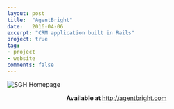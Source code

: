 ```yaml
---
layout: post
title:  "AgentBright"
date:   2016-04-06
excerpt: "CRM application built in Rails"
project: true
tag:
- project 
- website
comments: false
---
```


![SGH Homepage](/assets/img/AB.png)    
    
<center><b>Available at </b><a href="http://www.agentbright.com">http://agentbright.com</a></center>
